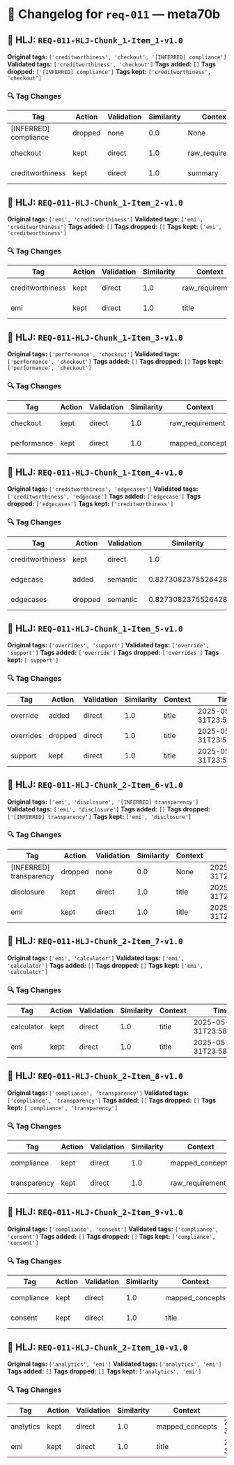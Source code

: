 # 📝 Changelog for `req-011` — **meta70b**

## 🔹 HLJ: `REQ-011-HLJ-Chunk_1-Item_1-v1.0`

**Original tags:** `['creditworthiness', 'checkout', '[INFERRED] compliance']`
**Validated tags:** `['creditworthiness', 'checkout']`
**Tags added:** `[]`
**Tags dropped:** `['[INFERRED] compliance']`
**Tags kept:** `['creditworthiness', 'checkout']`

### 🔍 Tag Changes
| Tag | Action   | Validation | Similarity | Context           | Timestamp               |
|-----|----------|------------|------------|-------------------|-------------------------|
| [INFERRED] compliance | dropped | none | 0.0 | None | 2025-05-31T23:58:15.567281Z |
| checkout | kept | direct | 1.0 | raw_requirement | 2025-05-31T23:58:15.407879Z |
| creditworthiness | kept | direct | 1.0 | summary | 2025-05-31T23:58:15.318805Z |

## 🔹 HLJ: `REQ-011-HLJ-Chunk_1-Item_2-v1.0`

**Original tags:** `['emi', 'creditworthiness']`
**Validated tags:** `['emi', 'creditworthiness']`
**Tags added:** `[]`
**Tags dropped:** `[]`
**Tags kept:** `['emi', 'creditworthiness']`

### 🔍 Tag Changes
| Tag | Action   | Validation | Similarity | Context           | Timestamp               |
|-----|----------|------------|------------|-------------------|-------------------------|
| creditworthiness | kept | direct | 1.0 | raw_requirement | 2025-05-31T23:58:15.661194Z |
| emi | kept | direct | 1.0 | title | 2025-05-31T23:58:15.571944Z |

## 🔹 HLJ: `REQ-011-HLJ-Chunk_1-Item_3-v1.0`

**Original tags:** `['performance', 'checkout']`
**Validated tags:** `['performance', 'checkout']`
**Tags added:** `[]`
**Tags dropped:** `[]`
**Tags kept:** `['performance', 'checkout']`

### 🔍 Tag Changes
| Tag | Action   | Validation | Similarity | Context           | Timestamp               |
|-----|----------|------------|------------|-------------------|-------------------------|
| checkout | kept | direct | 1.0 | raw_requirement | 2025-05-31T23:58:15.759279Z |
| performance | kept | direct | 1.0 | mapped_concepts | 2025-05-31T23:58:15.673089Z |

## 🔹 HLJ: `REQ-011-HLJ-Chunk_1-Item_4-v1.0`

**Original tags:** `['creditworthiness', 'edgecases']`
**Validated tags:** `['creditworthiness', 'edgecase']`
**Tags added:** `['edgecase']`
**Tags dropped:** `['edgecases']`
**Tags kept:** `['creditworthiness']`

### 🔍 Tag Changes
| Tag | Action   | Validation | Similarity | Context           | Timestamp               |
|-----|----------|------------|------------|-------------------|-------------------------|
| creditworthiness | kept | direct | 1.0 | mapped_concepts | 2025-05-31T23:58:15.771462Z |
| edgecase | added | semantic | 0.8273082375526428 | source_fragment | 2025-05-31T23:58:15.904933Z |
| edgecases | dropped | semantic | 0.8273082375526428 | source_fragment | 2025-05-31T23:58:15.904933Z |

## 🔹 HLJ: `REQ-011-HLJ-Chunk_1-Item_5-v1.0`

**Original tags:** `['overrides', 'support']`
**Validated tags:** `['override', 'support']`
**Tags added:** `['override']`
**Tags dropped:** `['overrides']`
**Tags kept:** `['support']`

### 🔍 Tag Changes
| Tag | Action   | Validation | Similarity | Context           | Timestamp               |
|-----|----------|------------|------------|-------------------|-------------------------|
| override | added | direct | 1.0 | title | 2025-05-31T23:58:15.908913Z |
| overrides | dropped | direct | 1.0 | title | 2025-05-31T23:58:15.908913Z |
| support | kept | direct | 1.0 | title | 2025-05-31T23:58:15.912434Z |

## 🔹 HLJ: `REQ-011-HLJ-Chunk_2-Item_6-v1.0`

**Original tags:** `['emi', 'disclosure', '[INFERRED] transparency']`
**Validated tags:** `['emi', 'disclosure']`
**Tags added:** `[]`
**Tags dropped:** `['[INFERRED] transparency']`
**Tags kept:** `['emi', 'disclosure']`

### 🔍 Tag Changes
| Tag | Action   | Validation | Similarity | Context           | Timestamp               |
|-----|----------|------------|------------|-------------------|-------------------------|
| [INFERRED] transparency | dropped | none | 0.0 | None | 2025-05-31T23:58:16.076360Z |
| disclosure | kept | direct | 1.0 | title | 2025-05-31T23:58:15.919317Z |
| emi | kept | direct | 1.0 | title | 2025-05-31T23:58:15.916025Z |

## 🔹 HLJ: `REQ-011-HLJ-Chunk_2-Item_7-v1.0`

**Original tags:** `['emi', 'calculator']`
**Validated tags:** `['emi', 'calculator']`
**Tags added:** `[]`
**Tags dropped:** `[]`
**Tags kept:** `['emi', 'calculator']`

### 🔍 Tag Changes
| Tag | Action   | Validation | Similarity | Context           | Timestamp               |
|-----|----------|------------|------------|-------------------|-------------------------|
| calculator | kept | direct | 1.0 | title | 2025-05-31T23:58:16.083103Z |
| emi | kept | direct | 1.0 | title | 2025-05-31T23:58:16.080016Z |

## 🔹 HLJ: `REQ-011-HLJ-Chunk_2-Item_8-v1.0`

**Original tags:** `['compliance', 'transparency']`
**Validated tags:** `['compliance', 'transparency']`
**Tags added:** `[]`
**Tags dropped:** `[]`
**Tags kept:** `['compliance', 'transparency']`

### 🔍 Tag Changes
| Tag | Action   | Validation | Similarity | Context           | Timestamp               |
|-----|----------|------------|------------|-------------------|-------------------------|
| compliance | kept | direct | 1.0 | mapped_concepts | 2025-05-31T23:58:16.095653Z |
| transparency | kept | direct | 1.0 | raw_requirement | 2025-05-31T23:58:16.182009Z |

## 🔹 HLJ: `REQ-011-HLJ-Chunk_2-Item_9-v1.0`

**Original tags:** `['compliance', 'consent']`
**Validated tags:** `['compliance', 'consent']`
**Tags added:** `[]`
**Tags dropped:** `[]`
**Tags kept:** `['compliance', 'consent']`

### 🔍 Tag Changes
| Tag | Action   | Validation | Similarity | Context           | Timestamp               |
|-----|----------|------------|------------|-------------------|-------------------------|
| compliance | kept | direct | 1.0 | mapped_concepts | 2025-05-31T23:58:16.193433Z |
| consent | kept | direct | 1.0 | title | 2025-05-31T23:58:16.196448Z |

## 🔹 HLJ: `REQ-011-HLJ-Chunk_2-Item_10-v1.0`

**Original tags:** `['analytics', 'emi']`
**Validated tags:** `['analytics', 'emi']`
**Tags added:** `[]`
**Tags dropped:** `[]`
**Tags kept:** `['analytics', 'emi']`

### 🔍 Tag Changes
| Tag | Action   | Validation | Similarity | Context           | Timestamp               |
|-----|----------|------------|------------|-------------------|-------------------------|
| analytics | kept | direct | 1.0 | mapped_concepts | 2025-05-31T23:58:16.207750Z |
| emi | kept | direct | 1.0 | title | 2025-05-31T23:58:16.210297Z |
